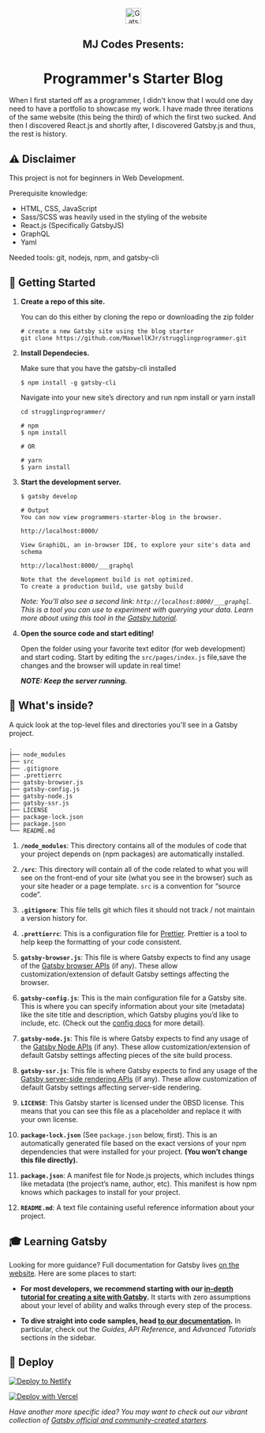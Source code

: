 <p align="center">
  <a href="https://www.gatsbyjs.org">
    <img alt="Gatsby" src="https://mjcodes.netlify.app/favicon-32x32.png?v=a6540c53061925f5057f8cf2df7be30c" width="32" />
  </a>
</p>
<h2 align="center">MJ Codes Presents:</h2>
<h1 align="center">
   <strong>Programmer's Starter Blog</strong>
</h1>

When I first started off as a programmer, I didn't know that I would one day need to have a portfolio to showcase my work. I have made three iterations of the same website (this being the third) of which the first two sucked. And then I discovered React.js and shortly after, I discovered Gatsby.js and thus, the rest is history.

## ⚠️ Disclaimer

This project is not for beginners in Web Development.

Prerequisite knowledge:

- HTML, CSS, JavaScript
- Sass/SCSS was heavily used in the styling of the website
- React.js (Specifically GatsbyJS)
- GraphQL
- Yaml

Needed tools: git, nodejs, npm, and gatsby-cli

## 🚀 Getting Started

1.  **Create a repo of this site.**

    You can do this either by cloning the repo or downloading the zip folder

    ```shell
    # create a new Gatsby site using the blog starter
    git clone https://github.com/MaxwellKJr/strugglingprogrammer.git
    ```

2.  **Install Dependecies.**

    Make sure that you have the gatsby-cli installed
    ```
    $ npm install -g gatsby-cli
    ```
    Navigate into your new site’s directory and run npm install or yarn install

    ```shell
    cd strugglingprogrammer/

    # npm
    $ npm install

    # OR

    # yarn
    $ yarn install
    ```

3.  **Start the development server.**

    ```shell
    $ gatsby develop

    # Output
    You can now view programmers-starter-blog in the browser.

    http://localhost:8000/

    View GraphiQL, an in-browser IDE, to explore your site's data and schema

    http://localhost:8000/___graphql

    Note that the development build is not optimized.
    To create a production build, use gatsby build
    ```

    _Note: You'll also see a second link: _`http://localhost:8000/___graphql`_. This is a tool you can use to experiment with querying your data. Learn more about using this tool in the [Gatsby tutorial](https://www.gatsbyjs.org/tutorial/part-five/#introducing-graphiql)._

4.  **Open the source code and start editing!**

    Open the folder using your favorite text editor (for web development) and start coding. Start by editing the `src/pages/index.js` file,save the changes and the browser will update in real time!

    _**NOTE: Keep the server running.**_

## 🧐 What's inside?

A quick look at the top-level files and directories you'll see in a Gatsby project.

    .
    ├── node_modules
    ├── src
    ├── .gitignore
    ├── .prettierrc
    ├── gatsby-browser.js
    ├── gatsby-config.js
    ├── gatsby-node.js
    ├── gatsby-ssr.js
    ├── LICENSE
    ├── package-lock.json
    ├── package.json
    └── README.md

1.  **`/node_modules`**: This directory contains all of the modules of code that your project depends on (npm packages) are automatically installed.

2.  **`/src`**: This directory will contain all of the code related to what you will see on the front-end of your site (what you see in the browser) such as your site header or a page template. `src` is a convention for “source code”.

3.  **`.gitignore`**: This file tells git which files it should not track / not maintain a version history for.

4.  **`.prettierrc`**: This is a configuration file for [Prettier](https://prettier.io/). Prettier is a tool to help keep the formatting of your code consistent.

5.  **`gatsby-browser.js`**: This file is where Gatsby expects to find any usage of the [Gatsby browser APIs](https://www.gatsbyjs.org/docs/browser-apis/) (if any). These allow customization/extension of default Gatsby settings affecting the browser.

6.  **`gatsby-config.js`**: This is the main configuration file for a Gatsby site. This is where you can specify information about your site (metadata) like the site title and description, which Gatsby plugins you’d like to include, etc. (Check out the [config docs](https://www.gatsbyjs.org/docs/gatsby-config/) for more detail).

7.  **`gatsby-node.js`**: This file is where Gatsby expects to find any usage of the [Gatsby Node APIs](https://www.gatsbyjs.org/docs/node-apis/) (if any). These allow customization/extension of default Gatsby settings affecting pieces of the site build process.

8.  **`gatsby-ssr.js`**: This file is where Gatsby expects to find any usage of the [Gatsby server-side rendering APIs](https://www.gatsbyjs.org/docs/ssr-apis/) (if any). These allow customization of default Gatsby settings affecting server-side rendering.

9.  **`LICENSE`**: This Gatsby starter is licensed under the 0BSD license. This means that you can see this file as a placeholder and replace it with your own license.

10. **`package-lock.json`** (See `package.json` below, first). This is an automatically generated file based on the exact versions of your npm dependencies that were installed for your project. **(You won’t change this file directly).**

11. **`package.json`**: A manifest file for Node.js projects, which includes things like metadata (the project’s name, author, etc). This manifest is how npm knows which packages to install for your project.

12. **`README.md`**: A text file containing useful reference information about your project.

## 🎓 Learning Gatsby

Looking for more guidance? Full documentation for Gatsby lives [on the website](https://www.gatsbyjs.org/). Here are some places to start:

- **For most developers, we recommend starting with our [in-depth tutorial for creating a site with Gatsby](https://www.gatsbyjs.org/tutorial/).** It starts with zero assumptions about your level of ability and walks through every step of the process.

- **To dive straight into code samples, head [to our documentation](https://www.gatsbyjs.org/docs/).** In particular, check out the _Guides_, _API Reference_, and _Advanced Tutorials_ sections in the sidebar.

## 💫 Deploy

[![Deploy to Netlify](https://www.netlify.com/img/deploy/button.svg)](https://app.netlify.com/start/deploy?repository=https://github.com/gatsbyjs/programmers-starter-blog)

[![Deploy with Vercel](https://vercel.com/button)](https://vercel.com/import/project?template=https://github.com/gatsbyjs/programmers-starter-blog)

_Have another more specific idea? You may want to check out our vibrant collection of [Gatsby official and community-created starters](https://www.gatsbyjs.org/docs/gatsby-starters/)._
